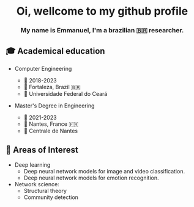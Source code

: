 <h1 align="center">Oi, wellcome to my github profile</h1>
<h3 align="center">My name is Emmanuel, I'm a brazilian 🇧🇷 researcher.</h3>




 ## 🎓 Academical education
  -  Computer Engineering
       -  :calendar: 2018-2023 
       -  📍 Fortaleza, Brazil 🇧🇷 
       -  🏫 Universidade Federal do Ceará
  
  -  Master's Degree in Engineering
        -  :calendar: 2021-2023
        - 📍 Nantes, France :fr: 
        -  🏫 Centrale de Nantes 
     
## :eyes: Areas of Interest
  - Deep learning
    - Deep neural network models for image and video classification.
    - Deep neural network models for emotion recognition. 
  - Network science:
    - Structural theory
    - Community detection
